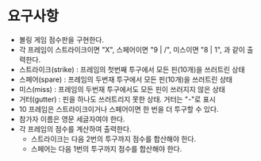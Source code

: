 # 요구사항
- 볼링 게임 점수판을 구현한다.
- 각 프레임이 스트라이크이면 "X", 스페어이면 "9 | /", 미스이면 "8 | 1", 과 같이 출력한다.
- 스트라이크(strike) : 프레임의 첫번째 투구에서 모든 핀(10개)을 쓰러트린 상태
- 스페어(spare) : 프레임의 두번재 투구에서 모든 핀(10개)을 쓰러트린 상태
- 미스(miss) : 프레임의 두번재 투구에서도 모든 핀이 쓰러지지 않은 상태
- 거터(gutter) : 핀을 하나도 쓰러트리지 못한 상태. 거터는 "-"로 표시
- 10 프레임은 스트라이크이거나 스페어이면 한 번을 더 투구할 수 있다.
- 참가자 이름은 영문 세글자여야 한다.
- 각 프레임의 점수를 계산하여 출력한다.
    - 스트라이크는 다음 2번의 투구까지 점수를 합산해야 한다. 
    - 스페어는 다음 1번의 투구까지 점수를 합산해야 한다.
